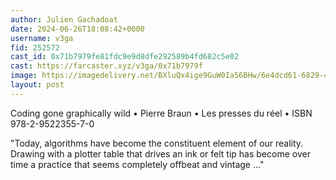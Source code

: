 ```yaml
---
author: Julien Gachadoat
date: 2024-06-26T18:08:42+0000
username: v3ga
fid: 252572
cast_id: 0x71b7979fe81fdc9e9d8dfe292589b4fd682c5e02
cast: https://farcaster.xyz/v3ga/0x71b7979f
image: https://imagedelivery.net/BXluQx4ige9GuW0Ia56BHw/6e4dcd61-6829-40f9-5379-393b3ea1d900/original
layout: post
---
```


Coding gone graphically wild • Pierre Braun • Les presses du réel • ISBN 978-2-9522355-7-0

"Today, algorithms have become the constituent element of our reality. Drawing with a plotter table that drives an ink or felt tip has become over time a practice that seems completely offbeat and vintage ..."

<img src='https://imagedelivery.net/BXluQx4ige9GuW0Ia56BHw/6e4dcd61-6829-40f9-5379-393b3ea1d900/original' alt='' referrerpolicy='no-referrer'/>
<img src='https://imagedelivery.net/BXluQx4ige9GuW0Ia56BHw/001651e6-9a33-4ce4-355f-9fd5d3c17400/original' alt='' referrerpolicy='no-referrer'/>

